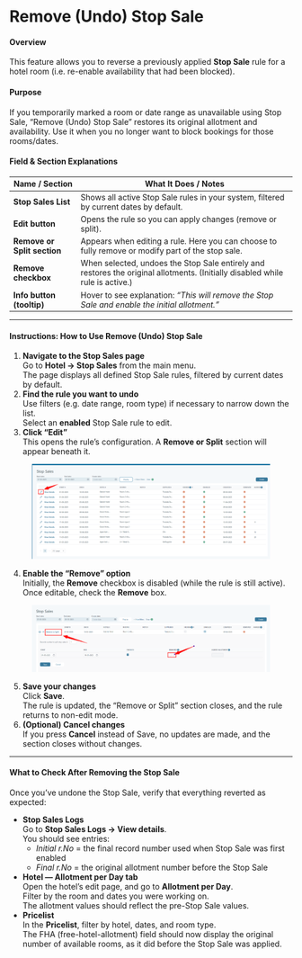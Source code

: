 # Remove (Undo) Stop Sale

#### Overview

This feature allows you to reverse a previously applied **Stop Sale** rule for a hotel room (i.e. re-enable availability that had been blocked).

#### Purpose

If you temporarily marked a room or date range as unavailable using Stop Sale, “Remove (Undo) Stop Sale” restores its original allotment and availability. Use it when you no longer want to block bookings for those rooms/dates.

#### Field & Section Explanations

| Name / Section              | What It Does / Notes                                                                                                          |
| --------------------------- | ----------------------------------------------------------------------------------------------------------------------------- |
| **Stop Sales List**         | Shows all active Stop Sale rules in your system, filtered by current dates by default.                                        |
| **Edit button**             | Opens the rule so you can apply changes (remove or split).                                                                    |
| **Remove or Split section** | Appears when editing a rule. Here you can choose to fully remove or modify part of the stop sale.                             |
| **Remove checkbox**         | When selected, undoes the Stop Sale entirely and restores the original allotments. (Initially disabled while rule is active.) |
| **Info button (tooltip)**   | Hover to see explanation: _“This will remove the Stop Sale and enable the initial allotment.”_                                |

***

#### Instructions: How to Use Remove (Undo) Stop Sale

1. **Navigate to the Stop Sales page**\
   Go to **Hotel → Stop Sales** from the main menu.\
   The page displays all defined Stop Sale rules, filtered by current dates by default.
2. **Find the rule you want to undo**\
   Use filters (e.g. date range, room type) if necessary to narrow down the list.\
   Select an **enabled** Stop Sale rule to edit.
3. **Click “Edit”**\
   This opens the rule’s configuration. A **Remove or Split** section will appear beneath it.

<figure><img src="../.gitbook/assets/image (2) (1) (1) (1) (1) (1) (1).png" alt=""><figcaption></figcaption></figure>

4. **Enable the “Remove” option**\
   Initially, the **Remove** checkbox is disabled (while the rule is still active).\
   Once editable, check the **Remove** box.

<figure><img src="../.gitbook/assets/image (5) (1).png" alt=""><figcaption></figcaption></figure>

5. **Save your changes**\
   Click **Save**.\
   The rule is updated, the “Remove or Split” section closes, and the rule returns to non-edit mode.
6. **(Optional) Cancel changes**\
   If you press **Cancel** instead of Save, no updates are made, and the section closes without changes.

***

#### What to Check After Removing the Stop Sale

Once you’ve undone the Stop Sale, verify that everything reverted as expected:

* **Stop Sales Logs**\
  Go to **Stop Sales Logs → View details**.\
  You should see entries:
  * _Initial r.No_ = the final record number used when Stop Sale was first enabled
  * _Final r.No_ = the original allotment number before the Stop Sale
* **Hotel — Allotment per Day tab**\
  Open the hotel’s edit page, and go to **Allotment per Day**.\
  Filter by the room and dates you were working on.\
  The allotment values should reflect the pre-Stop Sale values.
* **Pricelist**\
  In the **Pricelist**, filter by hotel, dates, and room type.\
  The FHA (free-hotel-allotment) field should now display the original number of available rooms, as it did before the Stop Sale was applied.

